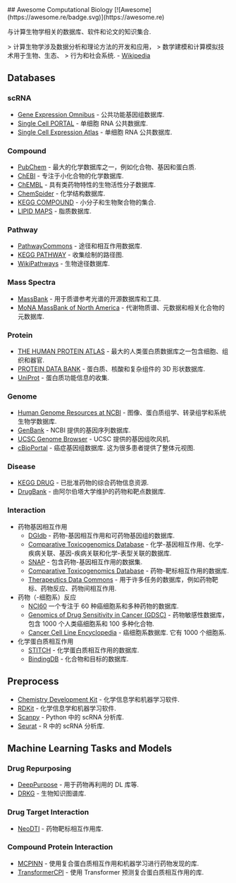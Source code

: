 <div class="github-widget" data-repo="inoue0426/awesome-computational-biology"></div>
## Awesome Computational Biology [![Awesome](https://awesome.re/badge.svg)](https://awesome.re)

与计算生物学相关的数据库、软件和论文的知识集合.

&gt; 计算生物学涉及数据分析和理论方法的开发和应用，
&gt; 数学建模和计算模拟技术用于生物、生态、
 &gt; 行为和社会系统.  - [Wikipedia](https://en.wikipedia.org/wiki/Computational_biology)



## Databases
### scRNA
- [Gene Expression Omnibus](https://www.ncbi.nlm.nih.gov/geo/) - 公共功能基因组数据库.
- [Single Cell PORTAL](https://singlecell.broadinstitute.org/single_cell) - 单细胞 RNA 公共数据库.
- [Single Cell Expression Atlas](https://www.ebi.ac.uk/gxa/sc/home) - 单细胞 RNA 公共数据库.
### Compound
- [PubChem](https://pubchem.ncbi.nlm.nih.gov/) - 最大的化学数据库之一，例如化合物、基因和蛋白质.
- [ChEBI](https://www.ebi.ac.uk/chebi/) - 专注于小化合物的化学数据库.
- [ChEMBL](https://www.ebi.ac.uk/chembl/) - 具有类药物特性的生物活性分子数据库.
- [ChemSpider](http://www.chemspider.com/) - 化学结构数据库.
- [KEGG COMPOUND](https://www.genome.jp/kegg/compound/) - 小分子和生物聚合物的集合.
- [LIPID MAPS](https://www.lipidmaps.org/databases/lmsd/overview) - 脂质数据库.
### Pathway
- [PathwayCommons](https://www.pathwaycommons.org/) - 途径和相互作用数据库.
- [KEGG PATHWAY](https://www.genome.jp/kegg/pathway.html) - 收集绘制的路径图.
- [WikiPathways](https://wikipathways.org/) - 生物途径数据库.
### Mass Spectra
- [MassBank](http://www.massbank.jp/) - 用于质谱参考光谱的开源数据库和工具.
- [MoNA MassBank of North America](https://mona.fiehnlab.ucdavis.edu/) - 代谢物质谱、元数据和相关化合物的元数据库.
### Protein
- [THE HUMAN PROTEIN ATLAS](https://www.proteinatlas.org/) - 最大的人类蛋白质数据库之一包含细胞、组织和器官. 
- [PROTEIN DATA BANK](https://www.rcsb.org/) - 蛋白质、核酸和复杂组件的 3D 形状数据库.
- [UniProt](https://www.uniprot.org/) - 蛋白质功能信息的收集.
### Genome
- [Human Genome Resources at NCBI](https://www.ncbi.nlm.nih.gov/projects/genome/guide/human/index.shtml) - 图像、蛋白质组学、转录组学和系统生物学数据库.
- [GenBank](https://www.ncbi.nlm.nih.gov/genbank/) - NCBI 提供的基因序列数据库.
- [UCSC Genome Browser](https://genome.ucsc.edu/) - UCSC 提供的基因组吹风机.
- [cBioPortal](https://www.cbioportal.org/)  - 癌症基因组数据库. 这为很多患者提供了整体元视图.
### Disease
- [KEGG DRUG](https://www.genome.jp/kegg/drug/) - 已批准药物的综合药物信息资源.
- [DrugBank](https://www.drugbank.com/) - 由阿尔伯塔大学维护的药物和靶点数据库.
### Interaction
- 药物基因相互作用
  - [DGIdb](https://www.dgidb.org/) - 药物-基因相互作用和可药物基因组的数据库.
  - [Comparative Toxicogenomics Database](http://ctdbase.org/) - 化学-基因相互作用、化学-疾病关联、基因-疾病关联和化学-表型关联的数据库.
  - [SNAP](https://snap.stanford.edu/biodata/datasets/10002/10002-ChG-Miner.html#:~:text=Dataset%20information,or%20activation%20of%20the%20drug.) - 包含药物-基因相互作用的数据集. 
  - [Comparative Toxicogenomics Database](https://ctdbase.org/) - 药物-靶标相互作用的数据库.
  - [Therapeutics Data Commons](https://tdcommons.ai/) - 用于许多任务的数据库，例如药物靶标、药物反应、药物间相互作用.
- 药物（-细胞系）反应
  - [NCI60](https://dtp.cancer.gov/discovery_development/nci-60/) 一个专注于 60 种癌细胞系和多种药物的数据库.
  - [Genomics of Drug Sensitivity in Cancer (GDSC)](https://www.cancerrxgene.org/) - 药物敏感性数据库，包含 1000 个人类癌细胞系和 100 多种化合物.
  - [Cancer Cell Line Encyclopedia](https://sites.broadinstitute.org/ccle/)  - 癌细胞系数据库. 它有 1000 个细胞系.
- 化学蛋白质相互作用
  - [STITCH](http://stitch.embl.de/) - 化学蛋白质相互作用的数据库.
  - [BindingDB](https://www.bindingdb.org/rwd/bind/index.jsp) - 化合物和目标的数据库.

## Preprocess

- [Chemistry Development Kit](https://github.com/cdk/cdk) - 化学信息学和机器学习软件.
- [RDKit](https://github.com/rdkit/rdkit) - 化学信息学和机器学习软件.
- [Scanpy](https://scanpy.readthedocs.io/en/stable/) - Python 中的 scRNA 分析库.
- [Seurat](https://satijalab.org/seurat/) - R 中的 scRNA 分析库.

## Machine Learning Tasks and Models

### Drug Repurposing

- [DeepPurpose](https://github.com/kexinhuang12345/DeepPurpose) - 用于药物再利用的 DL 库等. 
- [DRKG](https://github.com/gnn4dr/DRKG) - 生物知识图谱库.

### Drug Target Interaction

- [NeoDTI](https://github.com/FangpingWan/NeoDTI) - 药物靶标相互作用库.

### Compound Protein Interaction

- [MCPINN](https://github.com/mhlee0903/multi_channels_PINN) - 使用复合蛋白质相互作用和机器学习进行药物发现的库.
- [TransformerCPI](https://github.com/lifanchen-simm/transformerCPI) - 使用 Transformer 预测复合蛋白质相互作用的库. 
